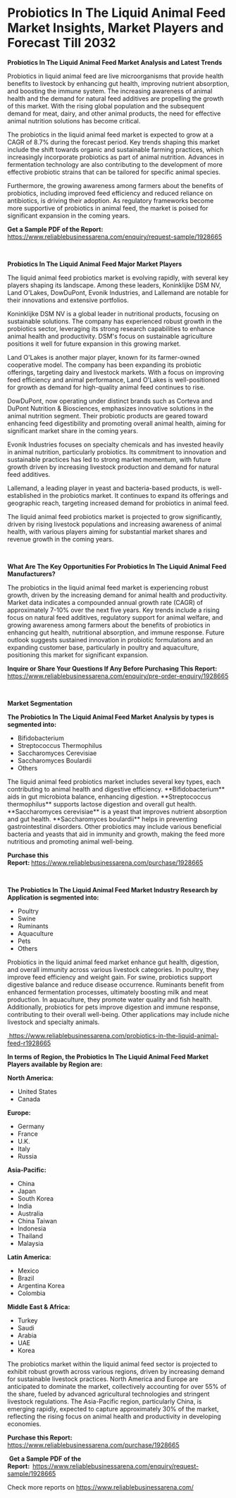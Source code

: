 <p><h1>Probiotics In The Liquid Animal Feed Market Insights, Market Players and Forecast Till 2032</h1></p><p><strong>Probiotics In The Liquid Animal Feed Market Analysis and Latest Trends</strong></p>
<p><p>Probiotics in liquid animal feed are live microorganisms that provide health benefits to livestock by enhancing gut health, improving nutrient absorption, and boosting the immune system. The increasing awareness of animal health and the demand for natural feed additives are propelling the growth of this market. With the rising global population and the subsequent demand for meat, dairy, and other animal products, the need for effective animal nutrition solutions has become critical.</p><p>The probiotics in the liquid animal feed market is expected to grow at a CAGR of 8.7% during the forecast period. Key trends shaping this market include the shift towards organic and sustainable farming practices, which increasingly incorporate probiotics as part of animal nutrition. Advances in fermentation technology are also contributing to the development of more effective probiotic strains that can be tailored for specific animal species.</p><p>Furthermore, the growing awareness among farmers about the benefits of probiotics, including improved feed efficiency and reduced reliance on antibiotics, is driving their adoption. As regulatory frameworks become more supportive of probiotics in animal feed, the market is poised for significant expansion in the coming years.</p></p>
<p><strong>Get a Sample PDF of the Report:&nbsp;</strong> <a href="https://www.reliablebusinessarena.com/enquiry/request-sample/1928665?utm_campaign=3559&utm_medium=2&utm_source=Github&utm_content=ia&utm_term=29032025&utm_id=probiotics-in-the-liquid-animal-feed">https://www.reliablebusinessarena.com/enquiry/request-sample/1928665</a></p>
<p>&nbsp;</p>
<p><strong>Probiotics In The Liquid Animal Feed Major Market Players</strong></p>
<p><p>The liquid animal feed probiotics market is evolving rapidly, with several key players shaping its landscape. Among these leaders, Koninklijke DSM NV, Land O'Lakes, DowDuPont, Evonik Industries, and Lallemand are notable for their innovations and extensive portfolios.</p><p>Koninklijke DSM NV is a global leader in nutritional products, focusing on sustainable solutions. The company has experienced robust growth in the probiotics sector, leveraging its strong research capabilities to enhance animal health and productivity. DSM's focus on sustainable agriculture positions it well for future expansion in this growing market.</p><p>Land O'Lakes is another major player, known for its farmer-owned cooperative model. The company has been expanding its probiotic offerings, targeting dairy and livestock markets. With a focus on improving feed efficiency and animal performance, Land O'Lakes is well-positioned for growth as demand for high-quality animal feed continues to rise.</p><p>DowDuPont, now operating under distinct brands such as Corteva and DuPont Nutrition & Biosciences, emphasizes innovative solutions in the animal nutrition segment. Their probiotic products are geared toward enhancing feed digestibility and promoting overall animal health, aiming for significant market share in the coming years.</p><p>Evonik Industries focuses on specialty chemicals and has invested heavily in animal nutrition, particularly probiotics. Its commitment to innovation and sustainable practices has led to strong market momentum, with future growth driven by increasing livestock production and demand for natural feed additives.</p><p>Lallemand, a leading player in yeast and bacteria-based products, is well-established in the probiotics market. It continues to expand its offerings and geographic reach, targeting increased demand for probiotics in animal feed. </p><p>The liquid animal feed probiotics market is projected to grow significantly, driven by rising livestock populations and increasing awareness of animal health, with various players aiming for substantial market shares and revenue growth in the coming years.</p></p>
<p>&nbsp;</p>
<p><strong>What Are The Key Opportunities For Probiotics In The Liquid Animal Feed Manufacturers?</strong></p>
<p><p>The probiotics in the liquid animal feed market is experiencing robust growth, driven by the increasing demand for animal health and productivity. Market data indicates a compounded annual growth rate (CAGR) of approximately 7-10% over the next five years. Key trends include a rising focus on natural feed additives, regulatory support for animal welfare, and growing awareness among farmers about the benefits of probiotics in enhancing gut health, nutritional absorption, and immune response. Future outlook suggests sustained innovation in probiotic formulations and an expanding customer base, particularly in poultry and aquaculture, positioning this market for significant expansion.</p></p>
<p><strong>Inquire or Share Your Questions If Any Before Purchasing This Report:</strong> <a href="https://www.reliablebusinessarena.com/enquiry/pre-order-enquiry/1928665?utm_campaign=3559&utm_medium=2&utm_source=Github&utm_content=ia&utm_term=29032025&utm_id=probiotics-in-the-liquid-animal-feed">https://www.reliablebusinessarena.com/enquiry/pre-order-enquiry/1928665</a></p>
<p>&nbsp;</p>
<p><strong>Market Segmentation</strong></p>
<p><strong>The Probiotics In The Liquid Animal Feed Market Analysis by types is segmented into:</strong></p>
<p><ul><li>Bifidobacterium</li><li>Streptococcus Thermophilus</li><li>Saccharomyces Cerevisiae</li><li>Saccharomyces Boulardii</li><li>Others</li></ul></p>
<p><p>The liquid animal feed probiotics market includes several key types, each contributing to animal health and digestive efficiency. **Bifidobacterium** aids in gut microbiota balance, enhancing digestion. **Streptococcus thermophilus** supports lactose digestion and overall gut health. **Saccharomyces cerevisiae** is a yeast that improves nutrient absorption and gut health. **Saccharomyces boulardii** helps in preventing gastrointestinal disorders. Other probiotics may include various beneficial bacteria and yeasts that aid in immunity and growth, making the feed more nutritious and promoting animal well-being.</p></p>
<p><strong>Purchase this Report:&nbsp;</strong><a href="https://www.reliablebusinessarena.com/purchase/1928665?utm_campaign=3559&utm_medium=2&utm_source=Github&utm_content=ia&utm_term=29032025&utm_id=probiotics-in-the-liquid-animal-feed">https://www.reliablebusinessarena.com/purchase/1928665</a></p>
<p>&nbsp;</p>
<p><strong>The Probiotics In The Liquid Animal Feed Market Industry Research by Application is segmented into:</strong></p>
<p><ul><li>Poultry</li><li>Swine</li><li>Ruminants</li><li>Aquaculture</li><li>Pets</li><li>Others</li></ul></p>
<p><p>Probiotics in the liquid animal feed market enhance gut health, digestion, and overall immunity across various livestock categories. In poultry, they improve feed efficiency and weight gain. For swine, probiotics support digestive balance and reduce disease occurrence. Ruminants benefit from enhanced fermentation processes, ultimately boosting milk and meat production. In aquaculture, they promote water quality and fish health. Additionally, probiotics for pets improve digestion and immune response, contributing to their overall well-being. Other applications may include niche livestock and specialty animals.</p></p>
<p><a href="https://www.reliablebusinessarena.com/probiotics-in-the-liquid-animal-feed-r1928665?utm_campaign=3559&utm_medium=2&utm_source=Github&utm_content=ia&utm_term=29032025&utm_id=probiotics-in-the-liquid-animal-feed">&nbsp;https://www.reliablebusinessarena.com/probiotics-in-the-liquid-animal-feed-r1928665</a></p>
<p><strong>In terms of Region, the Probiotics In The Liquid Animal Feed Market Players available by Region are:</strong></p>
<p>
    <p> <strong> North America: </strong>
        <ul>
            <li>United States</li>
            <li>Canada</li>
        </ul>
        </p> 
    <p> <strong> Europe: </strong>
        <ul>
            <li>Germany</li>
            <li>France</li>
            <li>U.K.</li>
            <li>Italy</li>
            <li>Russia</li>
        </ul>
        </p> 
    <p> <strong> Asia-Pacific: </strong>
        <ul>
            <li>China</li>
            <li>Japan</li>
            <li>South Korea</li>
            <li>India</li>
            <li>Australia</li>
            <li>China Taiwan</li>
            <li>Indonesia</li>
            <li>Thailand</li>
            <li>Malaysia</li>
        </ul>
        </p> 
    <p> <strong> Latin America: </strong>
        <ul>
            <li>Mexico</li>
            <li>Brazil</li>
            <li>Argentina Korea</li>
            <li>Colombia</li>
        </ul>
        </p> 
    <p> <strong> Middle East & Africa: </strong>
        <ul>
            <li>Turkey</li>
            <li>Saudi</li>
            <li>Arabia</li>
            <li>UAE</li>
            <li>Korea</li>
        </ul>
    </p>
    </p>
<p><p>The probiotics market within the liquid animal feed sector is projected to exhibit robust growth across various regions, driven by increasing demand for sustainable livestock practices. North America and Europe are anticipated to dominate the market, collectively accounting for over 55% of the share, fueled by advanced agricultural technologies and stringent livestock regulations. The Asia-Pacific region, particularly China, is emerging rapidly, expected to capture approximately 30% of the market, reflecting the rising focus on animal health and productivity in developing economies.</p></p>
<p><strong>Purchase this Report: </strong><a href="https://www.reliablebusinessarena.com/purchase/1928665?utm_campaign=3559&utm_medium=2&utm_source=Github&utm_content=ia&utm_term=29032025&utm_id=probiotics-in-the-liquid-animal-feed">https://www.reliablebusinessarena.com/purchase/1928665</a></p>
<p>&nbsp;<strong>Get a Sample PDF of the Report:&nbsp;&nbsp;</strong><a href="https://www.reliablebusinessarena.com/enquiry/request-sample/1928665?utm_campaign=3559&utm_medium=2&utm_source=Github&utm_content=ia&utm_term=29032025&utm_id=probiotics-in-the-liquid-animal-feed">https://www.reliablebusinessarena.com/enquiry/request-sample/1928665</a></p>
<p><strong></strong></p>
<p>Check more reports on <a href="https://www.reliablebusinessarena.com/?utm_campaign=3559&utm_medium=2&utm_source=Github&utm_content=ia&utm_term=29032025&utm_id=probiotics-in-the-liquid-animal-feed">https://www.reliablebusinessarena.com/</a></p>